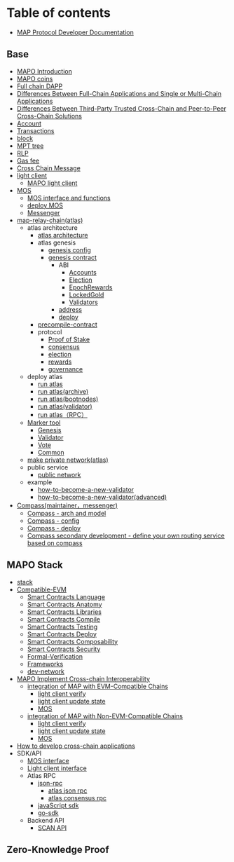 # Table of contents

* [MAP Protocol Developer Documentation](README.md)

## Base

* [MAPO Introduction](docs/base/intro-to-mapo/index\_en.md)
* [MAPO coins](docs/base/intro-to-mapo/mapo-coin\_en.md)
* [Full chain DAPP](docs/base/omnichain-dapp/index\_en.md)
* [Differences Between Full-Chain Applications and Single or Multi-Chain Applications](docs/base/omnichain-dapp/different\_en.md)
* [Differences Between Third-Party Trusted Cross-Chain and Peer-to-Peer Cross-Chain Solutions](docs/base/omnichain-dapp/the-other\_en.md)
* [Account](docs/base/accounts/index\_en.md)
* [Transactions](docs/base/transactions/index\_en.md)
* [block](docs/base/block/index\_en.md)
* [MPT tree](docs/base/mpt/index\_en.md)
* [RLP](docs/base/rlp/index\_en.md)
* [Gas fee](docs/base/gas/index\_en.md)
* [Cross Chain Message](docs/base/cross-chain-message/index\_en.md)
* [light client](docs/base/light-client/index\_en.md)
  * [MAPO light client](docs/base/light-client/MapoLightClient\_en.md)
* [MOS](docs/base/mos/index\_en.md)
  * [MOS interface and functions](docs/base/mos/mos\_interface\_en.md)
  * [deploy MOS](docs/base/mos/mos\_deploy\_en.md)
  * [Messenger](docs/base/mos/Messenger\_en.md)
* [map-relay-chain(atlas)](docs/base/mapo-relay-chain/nodes/architecture\_en.md)
  * atlas architecture
    * [atlas architecture](docs/base/mapo-relay-chain/nodes/architecture\_en.md)
    * atlas genesis
      * [genesis config](docs/base/mapo-relay-chain/nodes/genesis-config\_en.md)
      * [genesis contract](docs/base/mapo-relay-chain/genesis-contract/index\_en.md)
        * ABI
          * [Accounts](docs/base/mapo-relay-chain/genesis-contract/accounts\_en.md)
          * [Election](docs/base/mapo-relay-chain/genesis-contract/election\_en.md)
          * [EpochRewards](docs/base/mapo-relay-chain/genesis-contract/epoch-rewards\_en.md)
          * [LockedGold](docs/base/mapo-relay-chain/genesis-contract/locked-gold\_en.md)
          * [Validators](docs/base/mapo-relay-chain/genesis-contract/validators\_en.md)
        * [address](docs/base/mapo-relay-chain/genesis-contract/address\_en.md)
        * [deploy](docs/base/mapo-relay-chain/genesis-contract/deploy\_en.md)
    * [precompile-contract](base/architecture\_en/atlas-architecture/precompile-contract.md)
    * protocol
      * [Proof of Stake](docs/base/mapo-relay-chain/protocol/pos\_en.md)
      * [consensus](docs/base/mapo-relay-chain/protocol/consensus\_en.md)
      * [election](docs/base/mapo-relay-chain/protocol/election\_en.md)
      * [rewards](docs/base/mapo-relay-chain/protocol/rewards\_en.md)
      * [governance](docs/base/mapo-relay-chain/protocol/governance\_en.md)
  * deploy atlas
    * [run atlas](docs/base/mapo-relay-chain/nodes/run-a-node\_en.md)
    * [run atlas(archive)](docs/base/mapo-relay-chain/nodes/archive-nodes\_en.md)
    * [run atlas(bootnodes)](docs/base/mapo-relay-chain/nodes/bootnodes\_en.md)
    * [run atlas(validator)](docs/base/mapo-relay-chain/nodes/validator-nodes\_en.md)
    * [run atlas（RPC）](docs/base/mapo-relay-chain/nodes/rpc-nodes\_en.md)
  * [Marker tool](docs/base/mapo-relay-chain/marker/overview\_en.md)
    * [Genesis](docs/base/mapo-relay-chain/marker/genesis\_en.md)
    * [Validator](docs/base/mapo-relay-chain/marker/validator\_en.md)
    * [Vote](docs/base/mapo-relay-chain/marker/vote\_en.md)
    * [Common](docs/base/mapo-relay-chain/marker/common\_en.md)
  * [make private network(atlas)](docs/base/mapo-relay-chain/make-private-network\_en.md)
  * public service
    * [public network](docs/base/mapo-relay-chain/public-service\_en.md)
  * example
    * [how-to-become-a-new-validator](docs/base/mapo-relay-chain/example/how-to-become-a-new-validator\_en.md)
    * [how-to-become-a-new-validator(advanced)](docs/base/mapo-relay-chain/example/how-to-become-a-new-validator-advanced\_en.md)
* [Compass(maintainer，messenger)](docs/base/Compass/index\_en.md)
  * [Compass - arch and model](docs/base/Compass/index\_en.md#compass---the-introduction-of-model-and-arch)
  * [Compass - config](docs/base/Compass/index\_en.md#config-of-compass)
  * [Compass - deploy](docs/base/Compass/index\_en.md#compass-env-and-deploy)
  * [Compass secondary development - define your own routing service based on compass](docs/base/Compass/index\_en.md#compass-secondary-development---define-your-own-routing-service-based-on-compass)

## MAPO Stack

* [stack](docs/mapo-stack/stack/index.md)
* [Compatible-EVM](docs/mapo-stack/compatible-evm/index\_en.md)
  * [Smart Contracts Language](docs/mapo-stack/compatible-evm/solidity\_en.md)
  * [Smart Contracts Anatomy](docs/mapo-stack/compatible-evm/anatomy\_en.md)
  * [Smart Contracts Libraries](docs/mapo-stack/compatible-evm/libraries\_en.md)
  * [Smart Contracts Compile](docs/mapo-stack/compatible-evm/compile\_en.md)
  * [Smart Contracts Testing](docs/mapo-stack/compatible-evm/testing\_en.md)
  * [Smart Contracts Deploy](docs/mapo-stack/compatible-evm/deploying\_en.md)
  * [Smart Contracts Composability](docs/mapo-stack/compatible-evm/composability\_en.md)
  * [Smart Contracts Security](docs/mapo-stack/compatible-evm/security\_en.md)
  * [Formal-Verification](docs/mapo-stack/compatible-evm/formal-verification\_en.md)
  * [Frameworks](docs/mapo-stack/compatible-evm/frameworks\_en.md)
  * [dev-network](docs/mapo-stack/compatible-evm/dev-network\_en.md)
* [MAPO Implement Cross-chain Interoperability](docs/mapo-stack/chains-connect/index\_en.md)
  * [integration of MAP with EVM-Compatible Chains](docs/mapo-stack/chains-connect/evm-chain/index\_en.md)
    * [light client verify](docs/mapo-stack/chains-connect/evm-chain/index\_en.md#light-client)
    * [light client update state](docs/mapo-stack/chains-connect/evm-chain/index\_en.md#maintainer)
    * [MOS](docs/mapo-stack/chains-connect/evm-chain/index\_en.md#mos)
  * [integration of MAP with Non-EVM-Compatible Chains](docs/mapo-stack/chains-connect/non-evm-chain/index\_en.md)
    * [light client verify](docs/mapo-stack/chains-connect/non-evm-chain/index\_en.md#light-client)
    * [light client update state](docs/mapo-stack/chains-connect/non-evm-chain/index\_en.md#maintainer)
    * [MOS](docs/mapo-stack/chains-connect/non-evm-chain/index\_en.md#mos)
* [How to develop cross-chain applications](docs/mapo-stack/omni-dapp/index.md)
* SDK/API
  * [MOS interface](docs/sdk/mos/index\_en.md)
  * [Light client interface](docs/sdk/light-client/index\_en.md)
  * Atlas RPC
    * [json-rpc](docs/sdk/mapo-relay-chain/json-rpc/index\_en.md)
      * [atlas json rpc](docs/sdk/mapo-relay-chain/json-rpc/atlas-json-rpc.md)
      * [atlas consensus rpc](docs/sdk/mapo-relay-chain/json-rpc/atlas-consensus-rpc.md)
    * [javaScript sdk](docs/sdk/mapo-relay-chain/javaScript.md)
    * [go-sdk](docs/sdk/mapo-relay-chain/go-sdk\_en.md)
  * Backend API
    * [SCAN API](docs/sdk/backend/index.md)

## Zero-Knowledge Proof
